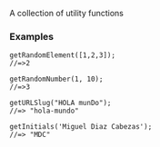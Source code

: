 A collection of utility functions

### Examples

```
getRandomElement([1,2,3]);
//=>2
```

```
getRandomNumber(1, 10);
//=>3
```

```
getURLSlug("HOLA munDo");
//=> "hola-mundo"
```

```
getInitials('Miguel Diaz Cabezas');
//=> "MDC"
```
